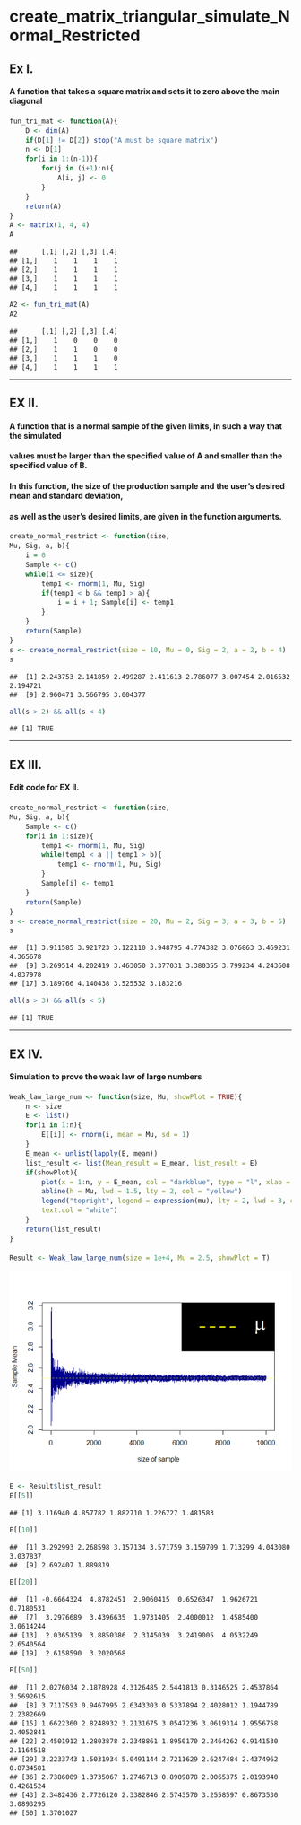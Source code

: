 create_matrix_triangular_simulate_Normal_Restricted
================

## Ex I.

#### A function that takes a square matrix and sets it to zero above the main diagonal

``` r
fun_tri_mat <- function(A){
    D <- dim(A)
    if(D[1] != D[2]) stop("A must be square matrix")
    n <- D[1]
    for(i in 1:(n-1)){
        for(j in (i+1):n){
            A[i, j] <- 0
        }
    }
    return(A)
}
A <- matrix(1, 4, 4)
A
```

    ##      [,1] [,2] [,3] [,4]
    ## [1,]    1    1    1    1
    ## [2,]    1    1    1    1
    ## [3,]    1    1    1    1
    ## [4,]    1    1    1    1

``` r
A2 <- fun_tri_mat(A)
A2
```

    ##      [,1] [,2] [,3] [,4]
    ## [1,]    1    0    0    0
    ## [2,]    1    1    0    0
    ## [3,]    1    1    1    0
    ## [4,]    1    1    1    1

------------------------------------------------------------------------

## EX II.

#### A function that is a normal sample of the given limits, in such a way that the simulated

#### values must be larger than the specified value of A and smaller than the specified value of B.

#### In this function, the size of the production sample and the user’s desired mean and standard deviation,

#### as well as the user’s desired limits, are given in the function arguments.

``` r
create_normal_restrict <- function(size, 
Mu, Sig, a, b){
    i = 0
    Sample <- c()
    while(i <= size){
        temp1 <- rnorm(1, Mu, Sig)
        if(temp1 < b && temp1 > a){
            i = i + 1; Sample[i] <- temp1
        }
    }
    return(Sample)
}
s <- create_normal_restrict(size = 10, Mu = 0, Sig = 2, a = 2, b = 4)
s
```

    ##  [1] 2.243753 2.141859 2.499287 2.411613 2.786077 3.007454 2.016532 2.194721
    ##  [9] 2.960471 3.566795 3.004377

``` r
all(s > 2) && all(s < 4)
```

    ## [1] TRUE

------------------------------------------------------------------------

## EX III.

#### Edit code for EX II.

``` r
create_normal_restrict <- function(size, 
Mu, Sig, a, b){
    Sample <- c()
    for(i in 1:size){
        temp1 <- rnorm(1, Mu, Sig)
        while(temp1 < a || temp1 > b){
            temp1 <- rnorm(1, Mu, Sig)
        }
        Sample[i] <- temp1
    }
    return(Sample)
}
s <- create_normal_restrict(size = 20, Mu = 2, Sig = 3, a = 3, b = 5)
s
```

    ##  [1] 3.911585 3.921723 3.122110 3.948795 4.774382 3.076863 3.469231 4.365678
    ##  [9] 3.269514 4.202419 3.463050 3.377031 3.380355 3.799234 4.243608 4.837978
    ## [17] 3.189766 4.140438 3.525532 3.183216

``` r
all(s > 3) && all(s < 5)
```

    ## [1] TRUE

------------------------------------------------------------------------

## EX IV.

#### Simulation to prove the weak law of large numbers

``` r
Weak_law_large_num <- function(size, Mu, showPlot = TRUE){
    n <- size
    E <- list()
    for(i in 1:n){
        E[[i]] <- rnorm(i, mean = Mu, sd = 1)
    }
    E_mean <- unlist(lapply(E, mean))
    list_result <- list(Mean_result = E_mean, list_result = E)
    if(showPlot){
        plot(x = 1:n, y = E_mean, col = "darkblue", type = "l", xlab = "size of sample", ylab = "Sample Mean")
        abline(h = Mu, lwd = 1.5, lty = 2, col = "yellow")
        legend("topright", legend = expression(mu), lty = 2, lwd = 3, col = "yellow", bg = "black", cex = 3, 
        text.col = "white")
    }
    return(list_result)
}

Result <- Weak_law_large_num(size = 1e+4, Mu = 2.5, showPlot = T) 
```

![](create_matrix_triangular_simulate_Normal_Restricted_files/figure-gfm/unnamed-chunk-4-1.png)<!-- -->

``` r
E <- Result$list_result
E[[5]]
```

    ## [1] 3.116940 4.857782 1.882710 1.226727 1.481583

``` r
E[[10]]
```

    ##  [1] 3.292993 2.268598 3.157134 3.571759 3.159709 1.713299 4.043080 3.037837
    ##  [9] 2.692407 1.889819

``` r
E[[20]]
```

    ##  [1] -0.6664324  4.8782451  2.9060415  0.6526347  1.9626721  0.7180531
    ##  [7]  3.2976689  3.4396635  1.9731405  2.4000012  1.4585400  3.0614244
    ## [13]  2.0365139  3.8850386  2.3145039  3.2419005  4.0532249  2.6540564
    ## [19]  2.6158590  3.2020568

``` r
E[[50]]
```

    ##  [1] 2.0276034 2.1878928 4.3126485 2.5441813 0.3146525 2.4537864 3.5692615
    ##  [8] 3.7117593 0.9467995 2.6343303 0.5337894 2.4028012 1.1944789 2.2382669
    ## [15] 1.6622360 2.8248932 3.2131675 3.0547236 3.0619314 1.9556758 2.4052841
    ## [22] 2.4501912 1.2803878 2.2348861 1.8950170 2.2464262 0.9141530 2.1164518
    ## [29] 3.2233743 1.5031934 5.0491144 2.7211629 2.6247484 2.4374962 0.8734581
    ## [36] 2.7386009 1.3735067 1.2746713 0.8909878 2.0065375 2.0193940 0.4261524
    ## [43] 2.3482436 2.7726120 2.3382846 2.5743570 3.2558597 0.8673530 3.0893295
    ## [50] 1.3701027
